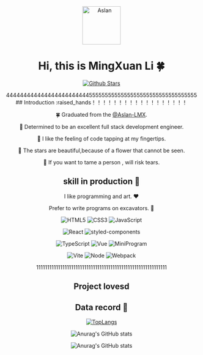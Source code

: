 <div align="center">
<img alt="Aslan" src="https://avatars.githubusercontent.com/u/46306801?s=400&u=35f48272ca9e1e5279007be09883d870965a3373&v=4" width=100 />

# Hi, this is MingXuan Li :four_leaf_clover:

<p>

[![Github Stars](https://img.shields.io/github/sponsors/Aslan-mx?label=github%20stars&logo=github%20stars)](https://github.com/Aslan-mx)

</p>
4444444444444444444444445555555555555555555555555555555555
## Introduction :raised_hands！！！！！！！！！！！！！！！！！！

🍀 Graduated from the [@Aslan-LMX](https://github.com/Aslan-mx).

🐞 Determined to be an excellent full stack development engineer.

🍄 I like the feeling of code tapping at my fingertips.

🐎 The stars are beautiful,because of a flower that cannot be seen.

🐢 If you want to tame a person , will risk tears.

## skill in production :maple_leaf:

I like programming and art. :heart:

Prefer to write programs on excavators. :ghost:

<p>

![HTML5](https://img.shields.io/badge/-HTML5-red?logo=html5&logoColor=white)
![CSS3](https://img.shields.io/badge/-CSS3-blue?logo=css3&logoColor=white)
![JavaScript](https://img.shields.io/badge/-JavaScript-yellow?logo=javascript&logoColor=white)

</p>
<p>

![React](https://img.shields.io/twitter/url?color=%23555555&label=React&logo=React&style=plastic&url=https%3A%2F%2Fgithub.com%2FAslan-mx)
![styled-components](https://img.shields.io/twitter/url?color=%23555555&label=styled-components&logo=styled-components&style=plastic&url=https%3A%2F%2Fstyled-components.com%2F)

</p>
<p>

![TypeScript](https://img.shields.io/badge/-TypeScript-blue?logo=typescript&logoColor=white)
![Vue](https://img.shields.io/badge/-Vue-34495e?logo=vue.js)
![MiniProgram](https://img.shields.io/badge/-MiniProgram-07c160?logo=wechat&logoColor=white)

</p>
<p>

![Vite](https://img.shields.io/badge/-Vite-646cff?logo=vite&logoColor=white)
![Node](https://img.shields.io/badge/-Node-ef3335?logo=node.js&logoColor=white&color=026e00)
![Webpack](https://img.shields.io/badge/-Webpack-1a6bac?logo=webpack)

</p>
111111111111111111111111111111111111111111111111111111111111

## Project lovesd


## Data record :pig:

[![TopLangs](https://github-readme-stats.vercel.app/api/top-langs/?username=Aslan-mx&layout=compact)](https://github.com/anuraghazra/github-readme-stats)

![Anurag's GitHub stats](https://github-readme-stats.vercel.app/api?username=Aslan-mx&show_icons=true)

![Anurag's GitHub stats](https://github-readme-stats.vercel.app/api?username=Aslan-mx&show_icons=true&theme=tokyonight)

</div>

